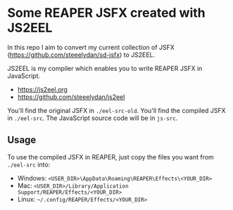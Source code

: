 # Some REAPER JSFX created with JS2EEL

In this repo I aim to convert my current collection of JSFX (https://github.com/steeelydan/sd-jsfx) to JS2EEL.

JS2EEL is my compiler which enables you to write REAPER JSFX in JavaScript.

-   https://js2eel.org
-   https://github.com/steeelydan/js2eel

You'll find the original JSFX in `./eel-src-old`. You'll find the compiled JSFX in `./eel-src`. The JavaScript source code will be in `js-src`.

## Usage

To use the compiled JSFX in REAPER, just copy the files you want from `./eel-src` into:

-   Windows: `<USER_DIR>\AppData\Roaming\REAPER\Effects\<YOUR_DIR>`
-   Mac: `<USER_DIR>/Library/Application Support/REAPER/Effects/<YOUR_DIR>`
-   Linux: `~/.config/REAPER/Effects/<YOUR_DIR>`
